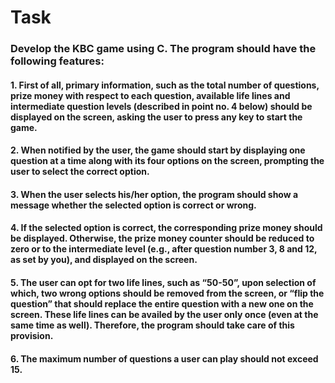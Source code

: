 # Task

### Develop the KBC game using C. The program should have the following features:

#### 1. First of all, primary information, such as the total number of questions, prize money with respect to each question, available life lines and intermediate question levels (described in point no. 4 below) should be displayed on the screen, asking the user to press any key to start the game.

#### 2. When notified by the user, the game should start by displaying one question at a time along with its four options on the screen, prompting the user to select the correct option.

#### 3. When the user selects his/her option, the program should show a message whether the selected option is correct or wrong.

#### 4. If the selected option is correct, the corresponding prize money should be displayed. Otherwise, the prize money counter should be reduced to zero or to the intermediate level (e.g., after question number 3, 8 and 12, as set by you), and displayed on the screen.

#### 5. The user can opt for two life lines, such as “50-50”, upon selection of which, two wrong options should be removed from the screen, or “flip the question” that should replace the entire question with a new one on the screen. These life lines can be availed by the user only once (even at the same time as well). Therefore, the program should take care of this provision.

#### 6. The maximum number of questions a user can play should not exceed 15.

